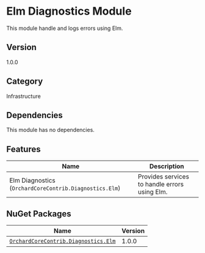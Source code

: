 # Elm Diagnostics Module

This module handle and logs errors using Elm.

## Version

1.0.0

## Category

Infrastructure

## Dependencies

This module has no dependencies.

## Features

| Name | Description |
| --- | --- |
| Elm Diagnostics (`OrchardCoreContrib.Diagnostics.Elm`) | Provides services to handle errors using Elm. |

## NuGet Packages

| Name | Version |
| --- | --- |
| [`OrchardCoreContrib.Diagnostics.Elm`](https://www.nuget.org/packages/OrchardCoreContrib.Diagnostics.Elm/) | 1.0.0 |
